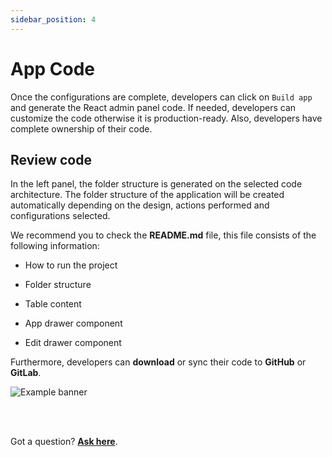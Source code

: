 ```yaml
---
sidebar_position: 4
---
```


# App Code

Once the configurations are complete, developers can click on `Build app` and generate the React admin panel code. If needed, developers can customize the code otherwise it is production-ready. Also, developers have complete ownership of their code. 

## Review code

In the left panel, the folder structure is generated on the selected code architecture. The folder structure of the application will be created automatically depending on the design, actions performed and configurations selected.

We recommend you to check the **README.md** file, this file consists of the following information: 

- How to run the project

- Folder structure

- Table content

- App drawer component 

- Edit drawer component

Furthermore, developers can **download** or sync their code to **GitHub** or **GitLab**.

![Example banner](./img/codeviewreact.gif)

<br/>
<br/>

Got a question? [**Ask here**](https://discord.com/invite/rFMnCG5MZ7).